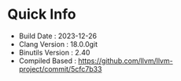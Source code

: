 # Quick Info
* Build Date : 2023-12-26
* Clang Version : 18.0.0git
* Binutils Version : 2.40
* Compiled Based : https://github.com/llvm/llvm-project/commit/5cfc7b33
